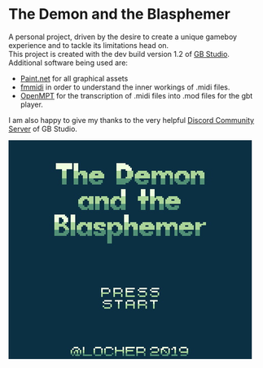 # The Demon and the Blasphemer

A personal project, driven by the desire to create a unique gameboy experience and to tackle its limitations head on.<br>
This project is created with the dev build version 1.2 of [GB Studio](https://www.gbstudio.dev/).<br>
Additional software being used are: 
- [Paint.net](https://www.getpaint.net/) for all graphical assets
- [fmmidi](http://unhaut.x10host.com/fmmidi/) in order to understand the inner workings of .midi files.
- [OpenMPT](https://openmpt.org/) for the transcription of .midi files into .mod files for the gbt player.

I am also happy to give my thanks to the very helpful [Discord Community Server](https://discord.gg/bxerKnc) of GB Studio.


![Titlescreen](git_Title.jpg)
